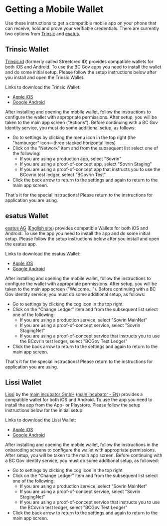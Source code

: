 # Getting a Mobile Wallet

Use these instructions to get a compatible mobile app on your phone that can receive, hold and prove your verifiable credentials. There are currently two options from [Trinsic](#trinsic-wallet) and [esatus](#esatus-wallet).

## Trinsic Wallet

[Trinsic.id](https://trinsic.id) (formerly called Streetcred ID) provides compatible wallets for both iOS and Android. To use the BC Gov apps you need to install the wallet and do some initial setup. Please follow the setup instructions below after you install and open the Trinsic Wallet.

Links to download the Trinsic Wallet:

- [Apple iOS](https://apps.apple.com/us/app/streetcred-identity-agent/id1475160728)
- [Google Android](https://play.google.com/store/apps/details?id=id.streetcred.apps.mobile)

After installing and opening the mobile wallet, follow the instructions to configure the wallet with appropriate permissions. After setup, you will be taken to the main app screen ("Actions"). Before continuing with a BC Gov identity service, you must do some additional setup, as follows:

- Go to settings by clicking the menu icon in the top right (the "hamburger" icon&mdash;three stacked horizontal lines)
- Click on the "Network" item and from the subsequent list select one of the following:
  - If you are using a production app, select "Sovrin"
  - If you are using a proof-of-concept app, select "Sovrin Staging"
  - If you are using a proof-of-concept app that instructs you to use the BCovrin test ledger, select "BCovrin Test"
- Click the back arrow to return to the settings and again to return to the main app screen.

That's it for the special instructions! Please return to the instructions for application you are using.

## esatus Wallet

[esatus AG](https://esatus.com) ([English site](https://esatus.com/?lang=en)) provides compatible Wallets for both iOS and Android. To use the app you need to install the app and do some initial setup. Please follow the setup instructions below after you install and open the esatus app.

Links to download the esatus Wallet:

- [Apple iOS](https://apps.apple.com/ca/app/esatus-wallet/id1496769057)
- [Google Android](https://play.google.com/store/apps/details?id=com.esatus.wallet)

After installing and opening the mobile wallet, follow the instructions to configure the wallet with appropriate permissions. After setup, you will be taken to the main app screen ("Welcome..."). Before continuing with a BC Gov identity service, you must do some additional setup, as follows:

- Go to settings by clicking the cog icon in the top right
- Click on the "Change Ledger" item and from the subsequent list select one of the following:
  - If you are using a production service, select "Sovrin MainNet"
  - If you are using a proof-of-concept service, select "Sovrin StagingNet"
  - If you are using a proof-of-concept service that instructs you to use the BCovrin test ledger, select "BCGov Test Ledger"
- Click the back arrow to return to the settings and again to return to the main app screen.

That's it for the special instructions! Please return to the instructions for application you are using.

## Lissi Wallet

[Lissi](https://lissi.id/) by the [main incubator GmbH](https://main-incubator.com/) ([main incubator - EN](https://main-incubator.com/en/home/)) provides a compatible wallet for both iOS and Android. To use the app you need to install the app from the App- or Playstore. Please follow the setup instructions below for the initial setup:

Links to download the Lissi Wallet:

- [Apple iOS](https://apps.apple.com/de/app/lissi/id1501321092)
- [Google Android](https://play.google.com/store/apps/details?id=io.lissi.mobile)

After installing and opening the mobile wallet, follow the instructions in the onbaroding screens to configure the wallet with appropriate permissions. After setup, you will be taken to the main app screen. Before continuing with a BC Gov identity service, you must do some additional setup, as followed:

- Go to settings by clicking the cog icon in the top right
- Click on the "Change Ledger" item and from the subsequent list select one of the following:
  - If you are using a production service, select "Sovrin MainNet"
  - If you are using a proof-of-concept service, select "Sovrin StagingNet"
  - If you are using a proof-of-concept service that instructs you to use the BCovrin test ledger, select "BCGov Test Ledger"
- Click the back arrow to return to the settings and again to return to the main app screen.